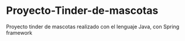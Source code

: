 # Proyecto-Tinder-de-mascotas
Proyecto tinder de mascotas realizado con el lenguaje Java, con Spring framework 

